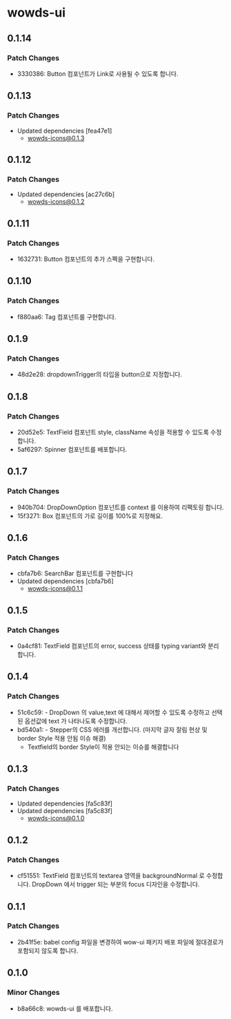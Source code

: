 # wowds-ui

## 0.1.14

### Patch Changes

- 3330386: Button 컴포넌트가 Link로 사용될 수 있도록 합니다.

## 0.1.13

### Patch Changes

- Updated dependencies [fea47e1]
  - wowds-icons@0.1.3

## 0.1.12

### Patch Changes

- Updated dependencies [ac27c6b]
  - wowds-icons@0.1.2

## 0.1.11

### Patch Changes

- 1632731: Button 컴포넌트의 추가 스펙을 구현합니다.

## 0.1.10

### Patch Changes

- f880aa6: Tag 컴포넌트를 구현합니다.

## 0.1.9

### Patch Changes

- 48d2e28: dropdownTrigger의 타입을 button으로 지정합니다.

## 0.1.8

### Patch Changes

- 20d52e5: TextField 컴포넌트 style, className 속성을 적용할 수 있도록 수정합니다.
- 5af6297: Spinner 컴포넌트를 배포합니다.

## 0.1.7

### Patch Changes

- 940b704: DropDownOption 컴포넌트를 context 를 이용하여 리팩토링 합니다.
- 15f3271: Box 컴포넌트의 가로 길이를 100%로 지정해요.

## 0.1.6

### Patch Changes

- cbfa7b6: SearchBar 컴포넌트를 구현합니다
- Updated dependencies [cbfa7b6]
  - wowds-icons@0.1.1

## 0.1.5

### Patch Changes

- 0a4cf81: TextField 컴포넌트의 error, success 상태를 typing variant와 분리합니다.

## 0.1.4

### Patch Changes

- 51c6c59: - DropDown 의 value,text 에 대해서 제어할 수 있도록 수정하고 선택된 옵션값에 text 가 나타나도록 수정합니다.
- bd540a1: - Stepper의 CSS 에러를 개선합니다. (마지막 글자 잘림 현상 및 border Style 적용 안됨 이슈 해결)
  - Textfield의 border Style이 적용 안되는 이슈를 해결합니다

## 0.1.3

### Patch Changes

- Updated dependencies [fa5c83f]
- Updated dependencies [fa5c83f]
  - wowds-icons@0.1.0

## 0.1.2

### Patch Changes

- cf51551: TextField 컴포넌트의 textarea 영역을 backgroundNormal 로 수정합니다.
  DropDown 에서 trigger 되는 부분의 focus 디자인을 수정합니다.

## 0.1.1

### Patch Changes

- 2b41f5e: babel config 파일을 변경하여 wow-ui 패키지 배포 파일에 절대경로가 포함되지 않도록 합니다.

## 0.1.0

### Minor Changes

- b8a66c8: wowds-ui 를 배포합니다.
